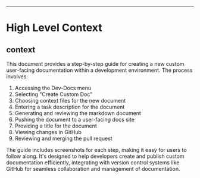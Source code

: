 

  ---
# High Level Context
## context
This document provides a step-by-step guide for creating a new custom user-facing documentation within a development environment. The process involves:

1. Accessing the Dev-Docs menu
2. Selecting "Create Custom Doc"
3. Choosing context files for the new document
4. Entering a task description for the document
5. Generating and reviewing the markdown document
6. Pushing the document to a user-facing docs site
7. Providing a title for the document
8. Viewing changes in GitHub
9. Reviewing and merging the pull request

The guide includes screenshots for each step, making it easy for users to follow along. It's designed to help developers create and publish custom documentation efficiently, integrating with version control systems like GitHub for seamless collaboration and management of documentation.

  